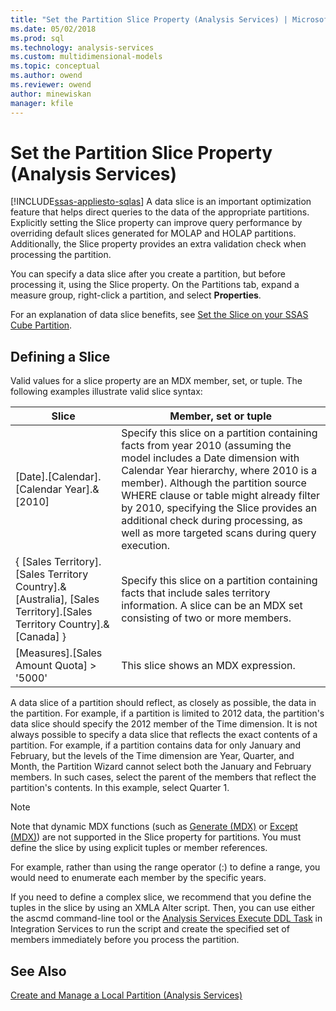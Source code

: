 ```yaml
---
title: "Set the Partition Slice Property (Analysis Services) | Microsoft Docs"
ms.date: 05/02/2018
ms.prod: sql
ms.technology: analysis-services
ms.custom: multidimensional-models
ms.topic: conceptual
ms.author: owend
ms.reviewer: owend
author: minewiskan
manager: kfile
---
```

# Set the Partition Slice Property (Analysis Services)
[!INCLUDE[ssas-appliesto-sqlas](../../includes/ssas-appliesto-sqlas.md)]
  A data slice is an important optimization feature that helps direct queries to the data of the appropriate partitions. Explicitly setting the Slice property can improve query performance by overriding default slices generated for MOLAP and HOLAP partitions. Additionally, the Slice property provides an extra validation check when processing the partition.  
  
 You can specify a data slice after you create a partition, but before processing it, using the Slice property. On the Partitions tab, expand a measure group, right-click a partition, and select **Properties**.  
  
 For an explanation of data slice benefits, see [Set the Slice on your SSAS Cube Partition](http://go.microsoft.com/fwlink/?LinkId=317783).  
  
## Defining a Slice  
 Valid values for a slice property are an MDX member, set, or tuple. The following examples illustrate valid slice syntax:  
  
|Slice|Member, set or tuple|  
|-----------|--------------------------|  
|[Date].[Calendar].[Calendar Year].&[2010]|Specify this slice on a partition containing facts from year 2010 (assuming the model includes a Date dimension with Calendar Year hierarchy, where 2010 is a member). Although the partition source WHERE clause or table might already filter by 2010, specifying the Slice provides an additional check during processing, as well as more targeted scans during query execution.|  
|{ [Sales Territory].[Sales Territory Country].&[Australia], [Sales Territory].[Sales Territory Country].&[Canada] }|Specify this slice on a partition containing facts that include sales territory information. A slice can be an MDX set consisting of two or more members.|  
|[Measures].[Sales Amount Quota] > '5000'|This slice shows an MDX expression.|  
  
 A data slice of a partition should reflect, as closely as possible, the data in the partition. For example, if a partition is limited to 2012 data, the partition's data slice should specify the 2012 member of the Time dimension. It is not always possible to specify a data slice that reflects the exact contents of a partition. For example, if a partition contains data for only January and February, but the levels of the Time dimension are Year, Quarter, and Month, the Partition Wizard cannot select both the January and February members. In such cases, select the parent of the members that reflect the partition's contents. In this example, select Quarter 1.  
  
> [!NOTE]  
>  Note that dynamic MDX functions (such as [Generate &#40;MDX&#41;](../../mdx/generate-mdx.md) or [Except &#40;MDX&#41;](../../mdx/except-mdx-function.md)) are not supported in the Slice property for partitions. You must define the slice by using explicit tuples or member references.  
>   
>  For example, rather than using the range operator (:) to define a range, you would need to enumerate each member by the specific years.  
>   
>  If you need to define a complex slice, we recommend that you define the tuples in the slice by using an XMLA Alter script. Then, you can use either the ascmd command-line tool or the [Analysis Services Execute DDL Task](../../integration-services/control-flow/analysis-services-execute-ddl-task.md) in Integration Services to run the script and create the specified set of members immediately before you process the partition.  
  
## See Also  
 [Create and Manage a Local Partition &#40;Analysis Services&#41;](../../analysis-services/multidimensional-models/create-and-manage-a-local-partition-analysis-services.md)  
  
  
